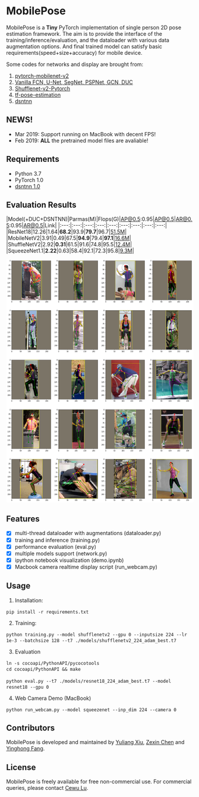 # MobilePose

MobilePose is a **Tiny** PyTorch implementation of single person 2D pose estimation framework. The aim is to provide the interface of the training/inference/evaluation, and the dataloader with various data augmentation options. And final trained model can satisfy basic requirements(speed+size+accuracy) for mobile device.

Some codes for networks and display are brought from:
1. [pytorch-mobilenet-v2](https://github.com/tonylins/pytorch-mobilenet-v2)
2. [Vanilla FCN, U-Net, SegNet, PSPNet, GCN, DUC](https://github.com/zijundeng/pytorch-semantic-segmentation)
3. [Shufflenet-v2-Pytorch](https://github.com/ericsun99/Shufflenet-v2-Pytorch)
4. [tf-pose-estimation](https://github.com/ildoonet/tf-pose-estimation) 
5. [dsntnn](https://github.com/anibali/dsntnn)

## NEWS!

- Mar 2019: Support running on MacBook with decent FPS!  
- Feb 2019: **ALL** the pretrained model files are avaliable!

## Requirements

- Python 3.7
- PyTorch 1.0
- [dsntnn 1.0](https://github.com/anibali/dsntnn)

## Evaluation Results

|Model(+DUC+DSNTNN)|Parmas(M)|Flops(G)|AP@0.5:0.95|AP@0.5|AR@0.5:0.95|AR@0.5|Link|
|:---:|:---:|:---:|:---:|:---:|:---:|:---:|:---:|:---:|
|ResNet18|12.26|1.64|**68.2**|93.9|**79.7**|96.7|[51.5M](https://drive.google.com/open?id=17Z1zetIVDI4_8-ZoFgTRsjHtDpwGtjRT)|
|MobileNetV2|3.91|0.49|67.5|**94.9**|79.4|**97.1**|[16.6M](https://drive.google.com/open?id=15Ihv1bVQv6_tYTFlECJMNrXEmrrka5g4)|
|ShuffleNetV2|2.92|**0.31**|61.5|91.6|74.8|95.5|[12.4M](https://drive.google.com/open?id=184Zg4E6HbbizPFYcELMXCd7mwWXdUd3U)|
|SqueezeNet1.1|**2.22**|0.63|58.4|92.1|72.3|95.8|[9.3M](https://drive.google.com/open?id=1RePeiBJHeHvmYTQ5vAUJHC5CstHIBcP0)|

<div align="center">
    <img src="./demo.png">
</div>

## Features

- [x] multi-thread dataloader with augmentations (dataloader.py)
- [x] training and inference (training.py)
- [x] performance evaluation (eval.py)
- [x] multiple models support (network.py)
- [x] ipython notebook visualization (demo.ipynb)
- [x] Macbook camera realtime display script (run_webcam.py)

## Usage

1. Installation:

```shell
pip install -r requirements.txt
```
2. Training:
```shell
python training.py --model shufflenetv2 --gpu 0 --inputsize 224 --lr 1e-3 --batchsize 128 --t7 ./models/shufflenetv2_224_adam_best.t7
```
3. Evaluation
```shell
ln -s cocoapi/PythonAPI/pycocotools
cd cocoapi/PythonAPI && make

python eval.py --t7 ./models/resnet18_224_adam_best.t7 --model resnet18 --gpu 0
```
4. Web Camera Demo (MacBook)

```shell
python run_webcam.py --model squeezenet --inp_dim 224 --camera 0
```

## Contributors

MobilePose is developed and maintained by [Yuliang Xiu](http://xiuyuliang.cn/about/), [Zexin Chen](https://github.com/ZexinChen) and [Yinghong Fang](https://github.com/Fangyh09).

## License

MobilePose is freely available for free non-commercial use. For commercial queries, please contact [Cewu Lu](http://www.mvig.org/).